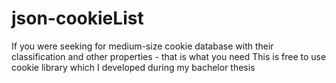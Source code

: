 # json-cookieList
If you were seeking for medium-size cookie database with their classification and other properties - that is what you need
This is free to use cookie library which I developed during my bachelor thesis 
